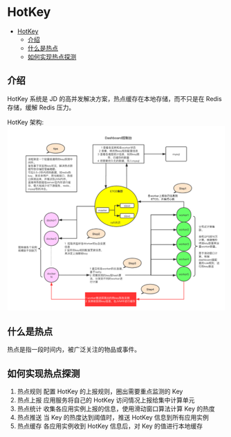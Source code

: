 # HotKey
- [HotKey](#hotkey)
  - [介绍](#介绍)
  - [什么是热点](#什么是热点)
  - [如何实现热点探测](#如何实现热点探测)

## 介绍
HotKey 系统是 JD 的高并发解决方案，热点缓存在本地存储，而不只是在 Redis 存储，缓解 Redis 压力。

HotKey 架构: 
![HotKey](assets/doc07/hot-key.png)

## 什么是热点
热点是指一段时间内，被广泛关注的物品或事件。

## 如何实现热点探测
1. 热点规则 配置 HotKey 的上报规则，圈出需要重点监测的 Key
2. 热点上报 应用服务将自己的 HotKey 访问情况上报给集中计算单元
3. 热点统计 收集各应用实例上报的信息，使用滑动窗口算法计算 Key 的热度
4. 热点推送 当 Key 的热度达到阈值时，推送 HotKey 信息到所有应用实例
5. 热点缓存 各应用实例收到 HotKey 信息后，对 Key 的值进行本地缓存
